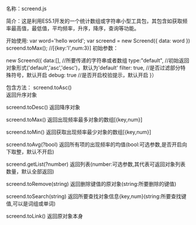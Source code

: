 名称：screend.js

简介：这是利用ES5.1开发的一个统计数组或字符串小型工具包，其包含如获取频率最高值，最低值，平均频率，升序，降序，查询等功能。

开始使用:
var word='hello world';
var screend = new Screend({
				data: word
})
screend.toMax(); //[{key:'l',num:3}]
初始参数：

new Screend({
  data:[],        //所要传递的字符串或者数组
  type:"default",  //初始返回对象形式('default','asc','desc')，默认为'default'
  filter: true, //是否过滤部分特殊符号，默认开启
  debug: true  //是否开启校验提示，默认开启
}）

包含方法：
screend.toAsc()  
返回升序对象

screend.toDesc() 
返回降序对象

screend.toMax() 
返回出现频率最多对象的数组[{key,num}]

screend.toMin()
返回获取出现频率最少对象的数组[{key,num}]

screend.toAvg(?bool)
返回所有项的出现频率的均值(bool:可选参数,是否开启向下取整，默认不开启)

screend.getList(?number) 
返回列表(number:可选参数,其代表可返回对象列表数量，默认全部返回)

screend.toRemove(string)
返回删除键值的原对象(string:所要删除的键值)

screend.toSearch(string)
返回所要查找对象信息{key,num}(string:所要查找键值,可以是词组或单词)

screend.toLink()
返回原对象本身

